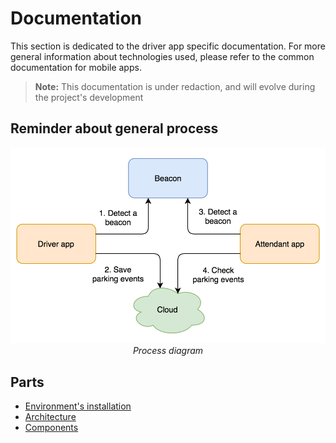 # Documentation

This section is dedicated to the driver app specific documentation. For more general information about technologies used, please refer to the common documentation for mobile apps.

> **Note:** This documentation is under redaction, and will evolve during the project's development

## Reminder about general process

<p align="center">
  <img src="assets/generalProcess.png" width="600"/><br/>
  <i>Process diagram</i>
</p>

## Parts

- [Environment's installation](install-environment.md)
- [Architecture](architecture.md)
- [Components](components.md)
